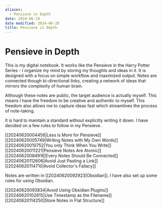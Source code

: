 ```yaml
---
aliases:
  - Pensieve in Depth
date: 2024-06-19
date modified: 2024-06-20
title: Pensieve in Depth
---
```


# Pensieve in Depth

This is my digital notebook. It works like the Pensieve in the Harry Potter Series - I organize my mind by storing my thoughts and ideas in it. It is designed with a focus on simple workflow and maximized output. Notes are connected though bi-directional links, creating a network of ideas that mirrors the complexity of human brain.

Although these notes are public, the target audience is actually myself. This means I have the freedom to be creative and authentic to myself. This freedom also allows me to capture ideas fast which streamlines the process of note-taking.

It is hard to maintain a standard without explicitly writing it down. I have decided on a few rules to follow in my Pensieve.

[[20240620004456|Less is More for Pensieve]]  
[[20240620005749|Writing Notes with My Own Words]]  
[[20240620010752|You only Think When You Write]]  
[[20240620011221|Pensieve Notes Are Atomic]]  
[[20240620084916|Every Notes Should Be Connected]]  
[[20240620112606|Avoid Just Pasting a Link]]  
[[20240620114710|Avoid Collector's Fallacy]]

Notes are written in [[20240620092923|Obsidian]]. I have also set up some rules for using Obsidian.

[[20240620093834|Avoid Using Obsidian Plugins]]  
[[20240620102615|Use Timestamp as the Filename]]  
[[20240620114250|Store Notes in Flat Structure]]
